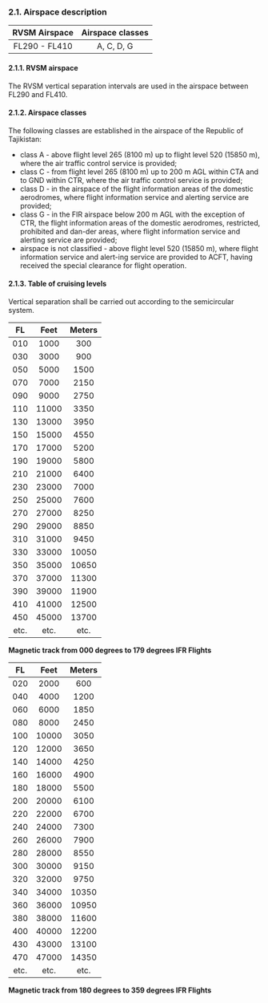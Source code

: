 ### 	2.1. Airspace description

| RVSM Airspace | Airspace classes |
| :-----------: | :--------------: |
| FL290 - FL410 |    A, C, D, G    |

#### 2.1.1. RVSM airspace

The RVSM vertical separation intervals are used in the airspace between FL290 and FL410. 

#### 2.1.2. Airspace classes

The following classes are established in the airspace of the Republic of Tajikistan:

- class A - above flight level 265 (8100 m) up to flight level 520 (15850 m), where the air traffic control service is provided;
- class C - from flight level 265 (8100 m) up to 200 m AGL within CTA and to GND within CTR, where the air traffic control service is provided;
- class D - in the airspace of the flight information areas of the domestic aerodromes, where flight information service and alerting service are provided;
- class G - in the FIR airspace below 200 m AGL with the exception of CTR, the flight information areas of the domestic aerodromes, restricted, prohibited and dan-der areas, where flight information service and alerting service are provided;
- airspace is not classified - above flight level 520 (15850 m), where flight information service and alert-ing service are provided to ACFT, having received the special clearance for flight operation.

#### 2.1.3. Table of cruising levels

Vertical separation shall be carried out according to the semicircular system.

|  FL  | Feet  | Meters |
| :--: | :---: | :----: |
| 010  | 1000  |  300   |
| 030  | 3000  |  900   |
| 050  | 5000  |  1500  |
| 070  | 7000  |  2150  |
| 090  | 9000  |  2750  |
| 110  | 11000 |  3350  |
| 130  | 13000 |  3950  |
| 150  | 15000 |  4550  |
| 170  | 17000 |  5200  |
| 190  | 19000 |  5800  |
| 210  | 21000 |  6400  |
| 230  | 23000 |  7000  |
| 250  | 25000 |  7600  |
| 270  | 27000 |  8250  |
| 290  | 29000 |  8850  |
| 310  | 31000 |  9450  |
| 330  | 33000 | 10050  |
| 350  | 35000 | 10650  |
| 370  | 37000 | 11300  |
| 390  | 39000 | 11900  |
| 410  | 41000 | 12500  |
| 450  | 45000 | 13700  |
| etc. | etc.  |  etc.  |

**Magnetic track from 000 degrees to 179 degrees IFR Flights**

|  FL  | Feet  | Meters |
| :--: | :---: | :----: |
| 020  | 2000  |  600   |
| 040  | 4000  |  1200  |
| 060  | 6000  |  1850  |
| 080  | 8000  |  2450  |
| 100  | 10000 |  3050  |
| 120  | 12000 |  3650  |
| 140  | 14000 |  4250  |
| 160  | 16000 |  4900  |
| 180  | 18000 |  5500  |
| 200  | 20000 |  6100  |
| 220  | 22000 |  6700  |
| 240  | 24000 |  7300  |
| 260  | 26000 |  7900  |
| 280  | 28000 |  8550  |
| 300  | 30000 |  9150  |
| 320  | 32000 |  9750  |
| 340  | 34000 | 10350  |
| 360  | 36000 | 10950  |
| 380  | 38000 | 11600  |
| 400  | 40000 | 12200  |
| 430  | 43000 | 13100  |
| 470  | 47000 | 14350  |
| etc. | etc.  |  etc.  |

**Magnetic track from 180 degrees to 359 degrees IFR Flights**